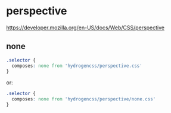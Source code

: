 # perspective

https://developer.mozilla.org/en-US/docs/Web/CSS/perspective

## none
```css
.selector {
  composes: none from 'hydrogencss/perspective.css'
}
```

or:
```css
.selector {
  composes: none from 'hydrogencss/perspective/none.css'
}
```

